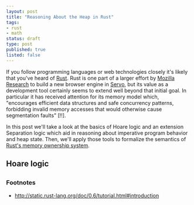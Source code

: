 ```yaml
---
layout: post
title: "Reasoning About the Heap in Rust"
tags:
- rust
- math
status: draft
type: post
published: true
listed: false
---
```


If you follow programming languages or web technologies closely it's likely that you've heard of [Rust](http://www.rust-lang.org). Rust is one part of a larger effort by [Mozilla Research](http://www.mozilla.org/en-US/research/) to build a new browser engine in [Servo](http://www.mozilla.org/en-US/research/projects/#servo), but its value as a development tool certainly seems to extend well beyond that initial goal. In particular it has received attention for its memory model which, "encourages efficient data structures and safe concurrency patterns, forbidding invalid memory accesses that would otherwise cause segmentation faults" [!!].

In this post we'll take a look at the basics of Hoare logic and an extension Separation logic which aid in reasoning about imperative program behavior and heap state. Then, we'll apply those tools to formalize the semantics of [Rust's memory ownership system](http://static.rust-lang.org/doc/0.6/tutorial.html#ownership).

## Hoare logic

##


### Footnotes

* http://static.rust-lang.org/doc/0.6/tutorial.html#introduction
